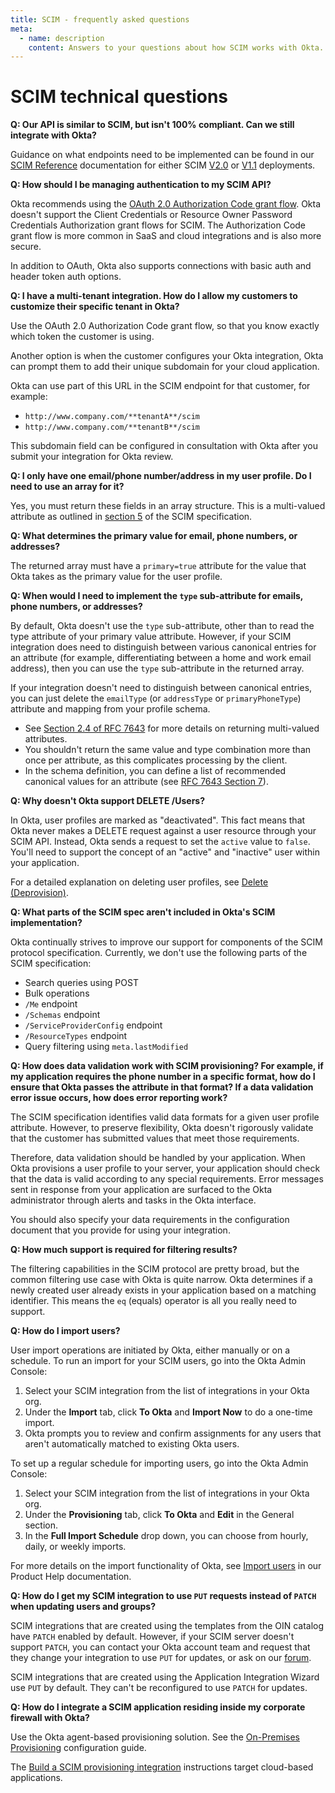 ```yaml
---
title: SCIM - frequently asked questions
meta:
  - name: description
    content: Answers to your questions about how SCIM works with Okta.
---
```


# SCIM technical questions

**Q: Our API is similar to SCIM, but isn't 100% compliant. Can we still integrate with Okta?**

Guidance on what endpoints need to be implemented can be found in our [SCIM Reference](/docs/references/scim/) documentation for either SCIM [V2.0](/docs/references/scim/scim-20/) or [V1.1](/docs/references/scim/scim-11/) deployments.

**Q: How should I be managing authentication to my SCIM API?**

Okta recommends using the [OAuth 2.0 Authorization Code grant flow](/docs/guides/implement-grant-type/authcode/main/). Okta doesn't support the Client Credentials or Resource Owner Password Credentials Authorization grant flows for SCIM. The Authorization Code grant flow is more common in SaaS and cloud integrations and is also more secure.

In addition to OAuth, Okta also supports connections with basic auth and header token auth options.

**Q: I have a multi-tenant integration. How do I allow my customers to customize their specific tenant in Okta?**

Use the OAuth 2.0 Authorization Code grant flow, so that you know exactly which token the customer is using.

Another option is when the customer configures your Okta integration, Okta can prompt them to add their unique subdomain for your cloud application.

Okta can use part of this URL in the SCIM endpoint for that customer, for example:

* `http://www.company.com/**tenantA**/scim`
* `http://www.company.com/**tenantB**/scim`

This subdomain field can be configured in consultation with Okta after you submit your integration for Okta review.

**Q: I only have one email/phone number/address in my user profile. Do I need to use an array for it?**

Yes, you must return these fields in an array structure. This is a multi-valued attribute as outlined in [section 5](https://tools.ietf.org/html/rfc7159#section-5) of the SCIM specification.

**Q: What determines the primary value for email, phone numbers, or addresses?**

The returned array must have a `primary=true` attribute for the value that Okta takes as the primary value for the user profile.

**Q: When would I need to implement the `type` sub-attribute for emails, phone numbers, or addresses?**

By default, Okta doesn't use the `type` sub-attribute, other than to read the type attribute of your primary value attribute. However, if your SCIM integration does need to distinguish between various canonical entries for an attribute (for example, differentiating between a home and work email address), then you can use the `type` sub-attribute in the returned array.

If your integration doesn't need to distinguish between canonical entries, you can just delete the `emailType` (or `addressType` or `primaryPhoneType`) attribute and mapping from your profile schema.

* See [Section 2.4 of RFC 7643](https://tools.ietf.org/html/rfc7643#section-2.4) for more details on returning multi-valued attributes.
* You shouldn't return the same value and type combination more than once per attribute, as this complicates processing by the client.
* In the schema definition, you can define a list of recommended canonical values for an attribute (see [RFC 7643 Section 7](https://tools.ietf.org/html/rfc7643#section-7)).

**Q: Why doesn't Okta support DELETE /Users?**

In Okta, user profiles are marked as "deactivated". This fact means that Okta never makes a DELETE request against a user resource through your SCIM API. Instead, Okta sends a request to set the `active` value to `false`. You'll need to support the concept of an "active" and "inactive" user within your application.

For a detailed explanation on deleting user profiles, see [Delete (Deprovision)](/docs/concepts/scim/#delete-deprovision).

**Q: What parts of the SCIM spec aren't included in Okta's SCIM implementation?**

Okta continually strives to improve our support for components of the SCIM protocol specification. Currently, we don't use the following parts of the SCIM specification:

* Search queries using POST
* Bulk operations
* `/Me` endpoint
* `/Schemas` endpoint
* `/ServiceProviderConfig` endpoint
* `/ResourceTypes` endpoint
* Query filtering using `meta.lastModified`

**Q: How does data validation work with SCIM provisioning? For example, if my application requires the phone number in a specific format, how do I ensure that Okta passes the attribute in that format? If a data validation error issue occurs, how does error reporting work?**

The SCIM specification identifies valid data formats for a given user profile attribute. However, to preserve flexibility, Okta doesn't rigorously validate that the customer has submitted values that meet those requirements.

Therefore, data validation should be handled by your application. When Okta provisions a user profile to your server, your application should check that the data is valid according to any special requirements. Error messages sent in response from your application are surfaced to the Okta administrator through alerts and tasks in the Okta interface.

You should also specify your data requirements in the configuration document that you provide for using your integration.

**Q: How much support is required for filtering results?**

The filtering capabilities in the SCIM protocol are pretty broad, but the common filtering use case with Okta is quite narrow. Okta determines if a newly created user already exists in your application based on a matching identifier. This means the `eq` (equals) operator is all you really need to support.

**Q: How do I import users?**

User import operations are initiated by Okta, either manually or on a schedule. To run an import for your SCIM users, go into the Okta Admin Console:

1. Select your SCIM integration from the list of integrations in your Okta org.
1. Under the **Import** tab, click **To Okta** and **Import Now** to do a one-time import.
1. Okta prompts you to review and confirm assignments for any users that aren't automatically matched to existing Okta users.

To set up a regular schedule for importing users, go into the Okta Admin Console:

1. Select your SCIM integration from the list of integrations in your Okta org.
1. Under the **Provisioning** tab, click **To Okta** and **Edit** in the General section.
1. In the **Full Import Schedule** drop down, you can choose from hourly, daily, or weekly imports.

For more details on the import functionality of Okta, see [Import users](https://help.okta.com/okta_help.htm?id=ext_Importing_People) in our Product Help documentation.

**Q: How do I get my SCIM integration to use `PUT` requests instead of `PATCH` when updating users and groups?**

SCIM integrations that are created using the templates from the OIN catalog have `PATCH` enabled by default. However, if your SCIM server doesn't support `PATCH`, you can contact your Okta account team and request that they change your integration to use `PUT` for updates, or ask on our [forum](https://devforum.okta.com/).

SCIM integrations that are created using the Application Integration Wizard use `PUT` by default. They can't be reconfigured to use `PATCH` for updates.

**Q: How do I integrate a SCIM application residing inside my corporate firewall with Okta?**

Use the Okta agent-based provisioning solution. See the [On-Premises Provisioning](https://help.okta.com/okta_help.htm?id=ext_OPP_configure) configuration guide.

The [Build a SCIM provisioning integration](/docs/guides/scim-provisioning-integration-overview) instructions target cloud-based applications.
